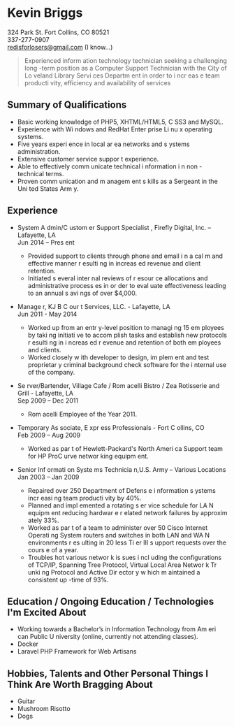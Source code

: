# Kevin Briggs
324 Park St. Fort Collins, CO 80521  
337-277-0907  
redisforlosers@gmail.com (I know...)

> Experienced  inform ation  technology  technician  seeking  a  challenging  long -term   position  as   a  Computer  Support   Technician  with  the  City  of   Lo veland   Library   Servi ces   Departm ent  in  order   to  i ncr eas e   team  producti vity, efficiency and availability of services

## Summary of Qualifications
- Basic working knowledge of PHP5, XHTML/HTML5, C SS3 and MySQL. 
- Experience with Wi ndows  and RedHat Enter prise Li nu x operating systems.
- Five years  experi ence in local ar ea networks  and s ystems administration. 
- Extensive customer  service suppor t experience. 
- Able to effectively comm unicate technical i nformation i n non -technical terms. 
- Proven comm unication and m anagem ent s kills as a Sergeant in the Uni ted States  Arm y. 

## Experience
- System A dmin/C ustom er Support Specialist , Firefly Digital, Inc. – Lafayette, LA  
Jun 2014 – Pres ent  
	- Provided support to clients through phone and email i n a cal m and effective manner  r esulti ng  in increas ed revenue and client retention.  
	- Initiated s everal inter nal reviews  of r esour ce allocations and administrative process es in or der  to eval uate effectiveness  leading to an annual s avi ngs of over   $4,000.

- Manage r, KJ B C our t Services, LLC. - Lafayette, LA  
Jun 2011 - May 2014  
	- Worked up from an entr y-level position to managi ng 15 em ployees by taki ng initiati ve to accom plish tasks  and establish new protocols r esulti ng in i ncreas ed r evenue and retention of both em ployees and clients.
	- Worked closely w ith developer  to design, im plem ent and test proprietar y criminal  background check software for the i nternal use of the company. 

- Se rver/Bartender, Village Cafe / Rom acelli Bistro / Zea Rotisserie and Grill  - Lafayette, LA  
Sep 2009 – Dec 2011  
	- Rom acelli Employee of the Year 2011.

- Temporary As sociate, E xpr ess Professionals - Fort C ollins, CO  
Feb 2009 – Aug 2009  
	- Worked as par t of Hewlett-Packard's  North Ameri ca Support team for HP ProC urve networ king equipm ent.  

- Senior  Inf ormati on  Syste ms Technicia n,U.S. Army – Various Locations  
Jan 2003 – Jan 2009  
	- Repaired over  250 Department of Defens e i nformation s ystems incr easi ng team  producti vity by  40%.
	- Planned and impl emented a rotating s er vice schedule for LA N equipm ent reducing hardwar e r elated network failures  by  approxim ately  33%.
	- Worked as par t of a team  to administer over  50 Cisco Internet Operati ng System routers and switches in both LAN and WA N environments r es ulting in 20 less Ti er III s upport requests  over the cours e of a year. 
	- Troubles hot various networ k is sues i ncl uding the configurations of  TCP/IP, Spanning Tree Protocol, Virtual Local  Area Networ k Tr unki ng Protocol and Active Dir ector y w hich m aintained a consistent up -time of 93%. 

## Education / Ongoing Education / Technologies I'm Excited About
- Working towards  a Bachelor’s in Information Technology from Am eri can Public U niversity (online, currently not attending classes).  
- Docker
- Laravel PHP Framework for Web Artisans

## Hobbies, Talents and Other Personal Things I Think Are Worth Bragging About
- Guitar
- Mushroom Risotto
- Dogs


